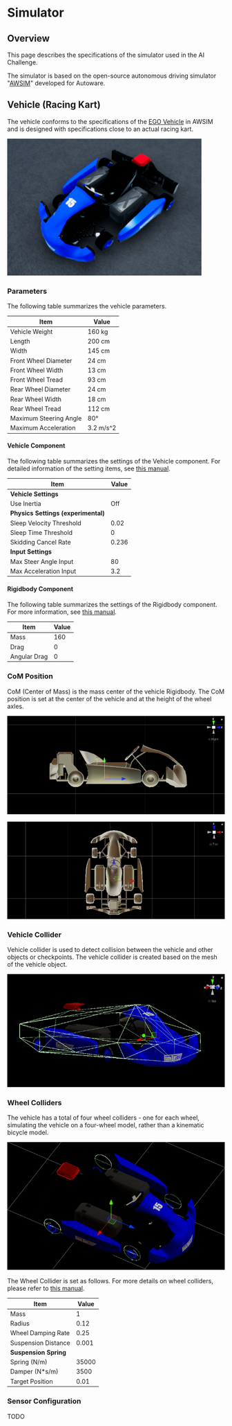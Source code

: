 # Simulator

## Overview

This page describes the specifications of the simulator used in the AI Challenge.

The simulator is based on the open-source autonomous driving simulator "[AWSIM](https://github.com/tier4/AWSIM)" developed for Autoware.

## Vehicle (Racing Kart)

The vehicle conforms to the specifications of the [EGO Vehicle](https://tier4.github.io/AWSIM/Components/Vehicle/EgoVehicle/) in AWSIM and is designed with specifications close to an actual racing kart.

![vehicle-appearance](./images/vehicle-appearance.png)

### Parameters

The following table summarizes the vehicle parameters.

| **Item**               | **Value** |
| ---------------------- | --------- |
| Vehicle Weight         | 160 kg    |
| Length                 | 200 cm    |
| Width                  | 145 cm    |
| Front Wheel Diameter   | 24 cm     |
| Front Wheel Width      | 13 cm     |
| Front Wheel Tread      | 93 cm     |
| Rear Wheel Diameter    | 24 cm     |
| Rear Wheel Width       | 18 cm     |
| Rear Wheel Tread       | 112 cm    |
| Maximum Steering Angle | 80°       |
| Maximum Acceleration   | 3.2 m/s^2 |

#### Vehicle Component

The following table summarizes the settings of the Vehicle component. For detailed information of the setting items, see [this manual](https://tier4.github.io/AWSIM/Components/Vehicle/EgoVehicle/#vehicle-script).

| **Item**                            | **Value** |
| ----------------------------------- | --------- |
| **Vehicle Settings**                |           |
| Use Inertia                         | Off       |
| **Physics Settings (experimental)** |           |
| Sleep Velocity Threshold            | 0.02      |
| Sleep Time Threshold                | 0         |
| Skidding Cancel Rate                | 0.236     |
| **Input Settings**                  |           |
| Max Steer Angle Input               | 80        |
| Max Acceleration Input              | 3.2       |

#### Rigidbody Component

The following table summarizes the settings of the Rigidbody component. For more information, see [this manual](https://tier4.github.io/AWSIM/Components/Vehicle/EgoVehicle/#rigidbody).

| **Item**     | **Value** |
| ------------ | --------- |
| Mass         | 160       |
| Drag         | 0         |
| Angular Drag | 0         |

### CoM Position

CoM (Center of Mass) is the mass center of the vehicle Rigidbody. The CoM position is set at the center of the vehicle and at the height of the wheel axles.

![side-view-of-com](./images/side-view-of-com.png)

![top-view-of-com](./images/top-view-of-com.png)

### Vehicle Collider

Vehicle collider is used to detect collision between the vehicle and other objects or checkpoints. The vehicle collider is created based on the mesh of the vehicle object.

![body-collider](./images/body-collider.png)

### Wheel Colliders

The vehicle has a total of four wheel colliders - one for each wheel, simulating the vehicle on a four-wheel model, rather than a kinematic bicycle model.

![wheel-collider](./images/wheel-collider.png)

The Wheel Collider is set as follows. For more details on wheel colliders, please refer to [this manual](https://tier4.github.io/AWSIM/Components/Vehicle/EgoVehicle/#wheels-colliders).

| **Item**              | **Value** |
| --------------------- | --------- |
| Mass                  | 1         |
| Radius                | 0.12      |
| Wheel Damping Rate    | 0.25      |
| Suspension Distance   | 0.001     |
| **Suspension Spring** |           |
| Spring (N/m)          | 35000     |
| Damper (N\*s/m)       | 3500      |
| Target Position       | 0.01      |

### Sensor Configuration

TODO
